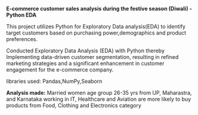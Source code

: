 **E-commerce customer sales analysis during the festive season (Diwali) - Python EDA**

This project utilizes Python for Exploratory Data analysis(EDA) to identify target customers based on purchasing power,demographics and product preferences.

Conducted Exploratory Data Analysis (EDA) with Python thereby Implementing data-driven customer segmentation, resulting in
refined marketing strategies and a significant enhancement in customer engagement for the e-commerce company.

libraries used: Pandas,NumPy,Seaborn

**Analysis made:**
Married women age group 26-35 yrs from UP, Maharastra, and Karnataka working in IT, Healthcare and Aviation are more likely to buy products from Food, Clothing and Electronics category
